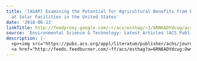 ```yaml
---
title: '[ASAP] Examining the Potential for Agricultural Benefits from Pollinator Habitat
  at Solar Facilities in the United States'
date: '2018-06-13'
linkTitle: http://feedproxy.google.com/~r/acs/esthag/~3/6RN6ADYdcug/acs.est.8b00020
source: 'Environmental Science & Technology: Latest Articles (ACS Publications)'
description: |-
  <p><img src="https://pubs.acs.org/appl/literatum/publisher/achs/journals/content/esthag/0/esthag.ahead-of-print/acs.est.8b00020/20180613/images/medium/es-2018-00020z_0007.gif" alt="TOC Graphic"/></p><div><cite>Environmental Science & Technology</cite></div><div>DOI: 10.1021/acs.est.8b00020</div><div class="feedflare">
  <a href="http://feeds.feedburner.com/~ff/acs/esthag?a=6RN6ADYdcug:Owmrp7a6X18:yIl2AUoC8zA"><img src="http://feeds.feedburner.com/~ff/acs/esthag?d=yIl2AUoC8zA" border="0"></img></a>
---
```

